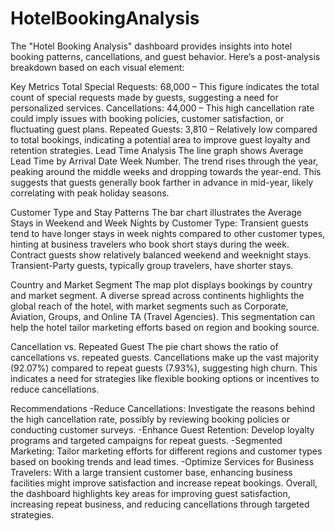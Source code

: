 # HotelBookingAnalysis
The "Hotel Booking Analysis" dashboard provides insights into hotel booking patterns, cancellations, and guest behavior. Here’s a post-analysis breakdown based on each visual element:

Key Metrics
Total Special Requests: 68,000 – This figure indicates the total count of special requests made by guests, suggesting a need for personalized services.
Cancellations: 44,000 – This high cancellation rate could imply issues with booking policies, customer satisfaction, or fluctuating guest plans.
Repeated Guests: 3,810 – Relatively low compared to total bookings, indicating a potential area to improve guest loyalty and retention strategies.
Lead Time Analysis
The line graph shows Average Lead Time by Arrival Date Week Number. The trend rises through the year, peaking around the middle weeks and dropping towards the year-end. This suggests that guests generally book farther in advance in mid-year, likely correlating with peak holiday seasons.

Customer Type and Stay Patterns
The bar chart illustrates the Average Stays in Weekend and Week Nights by Customer Type:
Transient guests tend to have longer stays in week nights compared to other customer types, hinting at business travelers who book short stays during the week.
Contract guests show relatively balanced weekend and weeknight stays.
Transient-Party guests, typically group travelers, have shorter stays.

Country and Market Segment
The map plot displays bookings by country and market segment. A diverse spread across continents highlights the global reach of the hotel, with market segments such as Corporate, Aviation, Groups, and Online TA (Travel Agencies). This segmentation can help the hotel tailor marketing efforts based on region and booking source.

Cancellation vs. Repeated Guest
The pie chart shows the ratio of cancellations vs. repeated guests. Cancellations make up the vast majority (92.07%) compared to repeat guests (7.93%), suggesting high churn. This indicates a need for strategies like flexible booking options or incentives to reduce cancellations.

Recommendations
-Reduce Cancellations: Investigate the reasons behind the high cancellation rate, possibly by reviewing booking policies or conducting customer surveys.
-Enhance Guest Retention: Develop loyalty programs and targeted campaigns for repeat guests.
-Segmented Marketing: Tailor marketing efforts for different regions and customer types based on booking trends and lead times.
-Optimize Services for Business Travelers: With a large transient customer base, enhancing business facilities might improve satisfaction and increase repeat bookings.
Overall, the dashboard highlights key areas for improving guest satisfaction, increasing repeat business, and reducing cancellations through targeted strategies.
